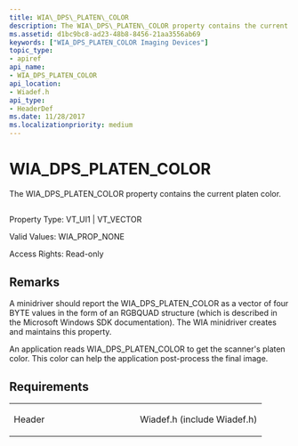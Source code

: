 ```yaml
---
title: WIA\_DPS\_PLATEN\_COLOR
description: The WIA\_DPS\_PLATEN\_COLOR property contains the current platen color.
ms.assetid: d1bc9bc8-ad23-48b8-8456-21aa3556ab69
keywords: ["WIA_DPS_PLATEN_COLOR Imaging Devices"]
topic_type:
- apiref
api_name:
- WIA_DPS_PLATEN_COLOR
api_location:
- Wiadef.h
api_type:
- HeaderDef
ms.date: 11/28/2017
ms.localizationpriority: medium
---
```


# WIA\_DPS\_PLATEN\_COLOR


The WIA\_DPS\_PLATEN\_COLOR property contains the current platen color.

## <span id="ddk_wia_dps_platen_color_si"></span><span id="DDK_WIA_DPS_PLATEN_COLOR_SI"></span>


Property Type: VT\_UI1 | VT\_VECTOR

Valid Values: WIA\_PROP\_NONE

Access Rights: Read-only

Remarks
-------

A minidriver should report the WIA\_DPS\_PLATEN\_COLOR as a vector of four BYTE values in the form of an RGBQUAD structure (which is described in the Microsoft Windows SDK documentation). The WIA minidriver creates and maintains this property.

An application reads WIA\_DPS\_PLATEN\_COLOR to get the scanner's platen color. This color can help the application post-process the final image.

Requirements
------------

<table>
<colgroup>
<col width="50%" />
<col width="50%" />
</colgroup>
<tbody>
<tr class="odd">
<td><p>Header</p></td>
<td>Wiadef.h (include Wiadef.h)</td>
</tr>
</tbody>
</table>

 

 





